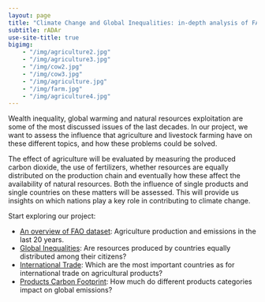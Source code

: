 ```yaml
---
layout: page
title: "Climate Change and Global Inequalities: in-depth analysis of FAO database."
subtitle: rADAr
use-site-title: true
bigimg:
    - "/img/agriculture2.jpg"
    - "/img/agriculture3.jpg"
    - "/img/cow2.jpg"
    - "/img/cow3.jpg"
    - "/img/agriculture.jpg"
    - "/img/farm.jpg"
    - "/img/agriculture4.jpg"
---
```


Wealth inequality, global warming and natural resources exploitation are some of the most discussed issues of the last decades. In our project, we want to assess the influence that agriculture and livestock farming have on these different topics, and how these problems could be solved.

The effect of agriculture will be evaluated by measuring the produced carbon dioxide, the use of fertilizers, whether resources are equally distributed on the production chain and eventually how these affect the availability of natural resources. Both the influence of single products and single countries on these matters will be assessed. This will provide us insights on which nations play a key role in contributing to climate change.

Start exploring our project:
* [An overview of FAO dataset](/github-page/overview): Agriculture production and emissions in the last 20 years.
* [Global Inequalities](/github-page/country_clustering): Are resources produced by countries equally distributed among their citizens?
* [International Trade](/github-page/export): Which are the most important countries as for international trade on agricultural products?
* [Products Carbon Footprint](/github-page/products): How much do different products categories impact on global emissions?
